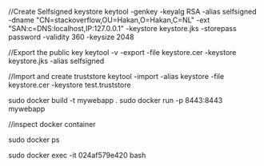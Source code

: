 //Create Selfsigned keystore
keytool -genkey -keyalg RSA -alias selfsigned -dname "CN=stackoverflow,OU=Hakan,O=Hakan,C=NL" -ext "SAN:c=DNS:localhost,IP:127.0.0.1" -keystore keystore.jks -storepass password -validity 360 -keysize 2048

//Export the public key
keytool -v -export -file keystore.cer -keystore keystore.jks -alias selfsigned

//Import and create truststore
keytool -import -alias keystore -file keystore.cer -keystore test.truststore



sudo docker build -t mywebapp .
sudo docker run -p 8443:8443 mywebapp

//inspect docker container 

sudo docker ps

sudo docker exec -it 024af579e420 bash
